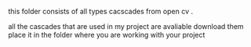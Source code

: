 this folder consists of all types cacscades from open cv .

all the cascades that are used in my project are avaliable download them place it in the folder where you are working with your project
